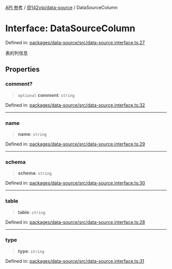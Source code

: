 [API 参考](../../../index.md) / [@142vip/data-source](../index.md) / DataSourceColumn

# Interface: DataSourceColumn

Defined in: [packages/data-source/src/data-source.interface.ts:27](https://github.com/142vip/core-x/blob/15d5bc9ef4bece78c0e60bdf074a2d245f625100/packages/data-source/src/data-source.interface.ts#L27)

表的列信息

## Properties

### comment?

> `optional` **comment**: `string`

Defined in: [packages/data-source/src/data-source.interface.ts:32](https://github.com/142vip/core-x/blob/15d5bc9ef4bece78c0e60bdf074a2d245f625100/packages/data-source/src/data-source.interface.ts#L32)

***

### name

> **name**: `string`

Defined in: [packages/data-source/src/data-source.interface.ts:29](https://github.com/142vip/core-x/blob/15d5bc9ef4bece78c0e60bdf074a2d245f625100/packages/data-source/src/data-source.interface.ts#L29)

***

### schema

> **schema**: `string`

Defined in: [packages/data-source/src/data-source.interface.ts:30](https://github.com/142vip/core-x/blob/15d5bc9ef4bece78c0e60bdf074a2d245f625100/packages/data-source/src/data-source.interface.ts#L30)

***

### table

> **table**: `string`

Defined in: [packages/data-source/src/data-source.interface.ts:28](https://github.com/142vip/core-x/blob/15d5bc9ef4bece78c0e60bdf074a2d245f625100/packages/data-source/src/data-source.interface.ts#L28)

***

### type

> **type**: `string`

Defined in: [packages/data-source/src/data-source.interface.ts:31](https://github.com/142vip/core-x/blob/15d5bc9ef4bece78c0e60bdf074a2d245f625100/packages/data-source/src/data-source.interface.ts#L31)
